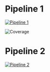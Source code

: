 # Pipeline 1

[![Pipeline 1](https://github.com/tngye/vttp-project/actions/workflows/main.yaml/badge.svg)](https://github.com/tngye/vttp-project/actions/workflows/main.yaml)

![Coverage](https://dospaces.sgp1.digitaloceanspaces.com/coverage/day21WS/jacoco.svg)

# Pipeline 2

[![Pipeline 2](https://github.com/tngye/vttp-project/actions/workflows/deploy.yaml/badge.svg)](https://github.com/tngye/vttp-project/actions/workflows/deploy.yaml)